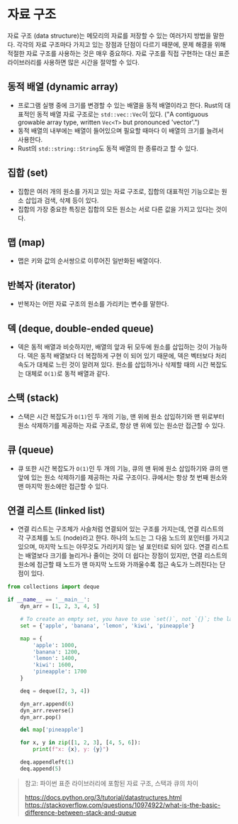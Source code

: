 # 자료 구조

자료 구조 (data structure)는 메모리의 자료를 저장할 수 있는 여러가지 방법을 말한다. 각각의 자료 구조마다 가지고 있는
장점과 단점이 다르기 때문에, 문제 해결을 위해 적절한 자료 구조를 사용하는 것은 매우 중요하다. 자료 구조를 직접 구현하는
대신 표준 라이브러리를 사용하면 많은 시간을 절약할 수 있다.

## 동적 배열 (dynamic array)
- 프로그램 실행 중에 크기를 변경할 수 있는 배열을 동적 배열이라고 한다. Rust의 대표적인 동적 배열 자료 구조로는
`std::vec::Vec`이 있다. ("A contiguous growable array type, written `Vec<T>` but pronounced 'vector'.")
- 동적 배열의 내부에는 배열이 들어있으며 필요할 때마다 이 배열의 크기를 늘려서 사용한다.
- Rust의 `std::string::String`도 동적 배열의 한 종류라고 할 수 있다.

## 집합 (set)
- 집합은 여러 개의 원소를 가지고 있는 자료 구조로, 집합의 대표적인 기능으로는 원소 삽입과 검색, 삭제 등이 있다.
- 집합의 가장 중요한 특징은 집합의 모든 원소는 서로 다른 값을 가지고 있다는 것이다.

## 맵 (map)
- 맵은 키와 값의 순서쌍으로 이루어진 일반화된 배열이다.

## 반복자 (iterator)
- 반복자는 어떤 자료 구조의 원소를 가리키는 변수를 말한다.

## 덱 (deque, double-ended queue)
- 덱은 동적 배열과 비슷하지만, 배열의 앞과 뒤 모두에 원소를 삽입하는 것이 가능하다. 덱은 동적 배열보다 더 복잡하게 구현
이 되어 있기 때문에, 덱은 벡터보다 처리 속도가 대체로 느린 것이 알려져 있다. 원소를 삽입하거나 삭제할 때의 시간 복잡도는
대체로 `O(1)`로 동적 배열과 같다.

## 스택 (stack)
- 스택은 시간 복잡도가 `O(1)`인 두 개의 기능, 맨 위에 원소 삽입하기와 맨 위로부터 원소 삭제하기를 제공하는 자료 구조로,
항상 맨 위에 있는 원소만 접근할 수 있다.

## 큐 (queue)
- 큐 또한 시간 복잡도가 `O(1)`인 두 개의 기능, 큐의 맨 뒤에 원소 삽입하기와 큐의 맨 앞에 있는 원소 삭제하기를 
제공하는 자료 구조이다. 큐에서는 항상 첫 번째 원소와 맨 마지막 원소에만 접근할 수 있다.

## 연결 리스트 (linked list)
- 연결 리스트는 구조체가 사슬처럼 연결되어 있는 구조를 가지는데, 연결 리스트의 각 구조체를 노드 (node)라고 한다. 하나의
노드는 그 다음 노드의 포인터를 가지고 있으며, 마지막 노드는 아무것도 가리키지 않는 널 포인터로 되어 있다. 연결 리스트는
배열보다 크기를 늘리거나 줄이는 것이 더 쉽다는 장점이 있지만, 연결 리스트의 원소에 접근할 때 노드가 맨 마지막 노드와
가까울수록 접근 속도가 느려진다는 단점이 있다.

```python
from collections import deque

if __name__ == '__main__':
    dyn_arr = [1, 2, 3, 4, 5]

    # To create an empty set, you have to use `set()`, not `{}`; the latter creates an empty dictionary, a data structure.
    set = {'apple', 'banana', 'lemon', 'kiwi', 'pineapple'}

    map = {
        'apple': 1000,
        'banana': 1200,
        'lemon': 1400,
        'kiwi': 1600,
        'pineapple': 1700
    }

    deq = deque([2, 3, 4])

    dyn_arr.append(6)
    dyn_arr.reverse()
    dyn_arr.pop()

    del map['pineapple']

    for x, y in zip([1, 2, 3], [4, 5, 6]):
        print(f"x: {x}, y: {y}")

    deq.appendleft(1)
    deq.append(5)

```

> 참고: 파이썬 표준 라이브러리에 포함된 자료 구조, 스택과 큐의 차이
>
> https://docs.python.org/3/tutorial/datastructures.html
> https://stackoverflow.com/questions/10974922/what-is-the-basic-difference-between-stack-and-queue